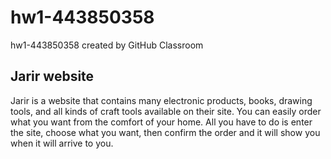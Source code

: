 # hw1-443850358
hw1-443850358 created by GitHub Classroom
## Jarir website
Jarir is a website that contains many electronic products, books, drawing tools, and all kinds of craft tools available on their site. You can easily order what you want from the comfort of your home. All you have to do is enter the site, choose what you want, then confirm the order and it will show you when it will arrive to you.
